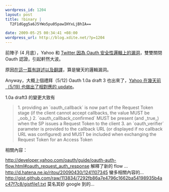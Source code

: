 ```yaml
--- 
wordpress_id: 1204
layout: post
title: !binary |
  T2F1dGgg5a6J5YWo5pu05pawIHYxLjBhIA==

date: 2009-05-25 00:34:41 +08:00
wordpress_url: http://blog.xdite.net/?p=1204
---
```

前陣子 (4 月底），Yahoo 和 <a href="http://blog.xdite.net/?p=1172">Twitter 因為 Oauth 安全性邏輯上的漏洞</a>，雙雙關閉 Oauth 認證，引起軒然大波。

原因<a href="http://www.yeeyan.com/articles/view/sakinijino/38693">在這一篇有詳述以及翻譯</a>，算是蠻天的邏輯漏洞。

Anyway，大概上個禮拜（5/12) Oauth 1.0a draft 3 也出來了，<a href="http://developer.yahoo.net/blog/archives/2009/05/oauth_update_3.html">Yahoo 在幾天前 （5/19) 也做出了相對應的 update</a>。

1.0a draft3 的變更大致有



<blockquote>1. providing an `oauth_callback` is now part of the Request Token stage (if the client cannot accept callbacks, the value MUST be _oob_)
2. `oauth_callback_confirmed` MUST be present (and _true_) when the SP issues a Request Token to the client
3. an `oauth_verifier` parameter is provided to the callback URL (or displayed if no callback URL was configured) and MUST be included when exchanging the Request Token for an Access Token</blockquote>



相關內容：

<a href="http://developer.yahoo.com/oauth/guide/oauth-auth-flow.html#oauth_request_auth_response">http://developer.yahoo.com/oauth/guide/oauth-auth-flow.html#oauth_request_auth_response</a> 解釋了新的 flow ...
<a href="http://d.hatena.ne.jp/ritou/20090430/1241107345">http://d.hatena.ne.jp/ritou/20090430/1241107345</a> 蠻多相關內容的...
<a href="http://gist.github.com/raw/113834/7292fb86a7e4796c1662ba54198935b4ac47f7c8/gistfile1.txt">http://gist.github.com/raw/113834/7292fb86a7e4796c1662ba54198935b4ac47f7c8/gistfile1.txt</a> 莫名其妙 google 到的...
